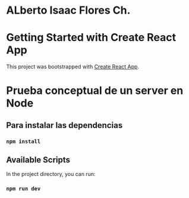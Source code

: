# ALberto Isaac Flores Ch.

# Getting Started with Create React App

This project was bootstrapped with [Create React App](https://github.com/facebook/create-react-app).

# Prueba conceptual de un server en Node

## Para instalar las dependencias
### `npm install`

## Available Scripts

In the project directory, you can run:

### `npm run dev`

